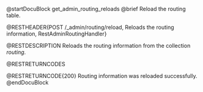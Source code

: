 
@startDocuBlock get_admin_routing_reloads
@brief Reload the routing table.

@RESTHEADER{POST /_admin/routing/reload, Reloads the routing information, RestAdminRoutingHandler}

@RESTDESCRIPTION
Reloads the routing information from the collection *routing*.

@RESTRETURNCODES

@RESTRETURNCODE{200}
Routing information was reloaded successfully.
@endDocuBlock

